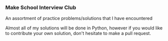 ### Make School Interview Club

An assortment of practice problems/solutions that I have encountered

Almost all of my solutions will be done in Python, however if you would like to contribute your own solution, don't hesitate to make a pull request.
